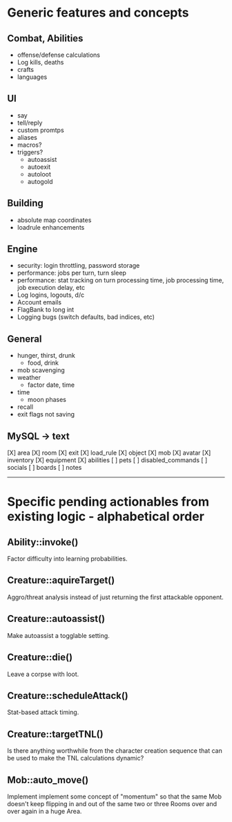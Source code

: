 # Generic features and concepts

## Combat, Abilities
  * offense/defense calculations
  * Log kills, deaths
  * crafts
  * languages

## UI
  * say
  * tell/reply
  * custom promtps
  * aliases
  * macros?
  * triggers?
    * autoassist
    * autoexit
    * autoloot
    * autogold

## Building
  * absolute map coordinates
  * loadrule enhancements

## Engine
  * security: login throttling, password storage
  * performance: jobs per turn, turn sleep
  * performance: stat tracking on turn processing time, job processing time, job execution delay, etc
  * Log logins, logouts, d/c
  * Account emails
  * FlagBank to long int
  * Logging bugs (switch defaults, bad indices, etc)

## General
  * hunger, thirst, drunk
    * food, drink
  * mob scavenging
  * weather
    * factor date, time
  * time
    * moon phases
  * recall
  * exit flags not saving

## MySQL -> text

[X] area
[X]   room
[X]     exit
[X]     load_rule
[X]   object
[X]   mob
[X] avatar
[X]   inventory
[X]   equipment
[X]   abilities
[ ]   pets
[ ] disabled_commands
[ ] socials
[ ] boards
[ ]   notes

---

# Specific pending actionables from existing logic - alphabetical order

## Ability::invoke()

Factor difficulty into learning probabilities.

## Creature::aquireTarget()

Aggro/threat analysis instead of just returning the first attackable opponent.

## Creature::autoassist()

Make autoassist a togglable setting.

## Creature::die()

Leave a corpse with loot.

## Creature::scheduleAttack()

Stat-based attack timing.

## Creature::targetTNL()

Is there anything worthwhile from the character creation sequence that can be used to make the TNL calculations dynamic?

## Mob::auto_move()

Implement implement some concept of "momentum" so that the same Mob doesn't keep flipping in and out of the same two or three Rooms over and over again in a huge Area.
